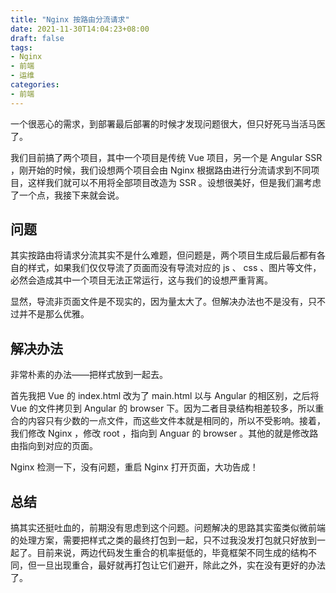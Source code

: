 ```yaml
---
title: "Nginx 按路由分流请求"
date: 2021-11-30T14:04:23+08:00
draft: false
tags:
- Nginx
- 前端
- 运维
categories:
- 前端
---
```


一个很恶心的需求，到部署最后部署的时候才发现问题很大，但只好死马当活马医了。

我们目前搞了两个项目，其中一个项目是传统 Vue 项目，另一个是 Angular SSR ，刚开始的时候，我们设想两个项目会由 Nginx 根据路由进行分流请求到不同项目，这样我们就可以不用将全部项目改造为 SSR 。设想很美好，但是我们漏考虑了一个点，我接下来就会说。

## 问题

其实按路由将请求分流其实不是什么难题，但问题是，两个项目生成后最后都有各自的样式，如果我们仅仅导流了页面而没有导流对应的 js 、 css 、图片等文件，必然会造成其中一个项目无法正常运行，这与我们的设想严重背离。

显然，导流非页面文件是不现实的，因为量太大了。但解决办法也不是没有，只不过并不是那么优雅。

## 解决办法

非常朴素的办法——把样式放到一起去。

首先我把 Vue 的 index.html 改为了 main.html 以与 Angular 的相区别，之后将 Vue 的文件拷贝到 Angular 的 browser 下。因为二者目录结构相差较多，所以重合的内容只有少数的一点文件，而这些文件本就是相同的，所以不受影响。接着，我们修改 Nginx ，修改 root ，指向到 Anguar 的 browser 。其他的就是修改路由指向到对应的页面。

Nginx 检测一下，没有问题，重启 Nginx 打开页面，大功告成！

## 总结

搞其实还挺吐血的，前期没有思虑到这个问题。问题解决的思路其实蛮类似微前端的处理方案，需要把样式之类的最终打包到一起，只不过我没发打包就只好放到一起了。目前来说，两边代码发生重合的机率挺低的，毕竟框架不同生成的结构不同，但一旦出现重合，最好就再打包让它们避开，除此之外，实在没有更好的办法了。


